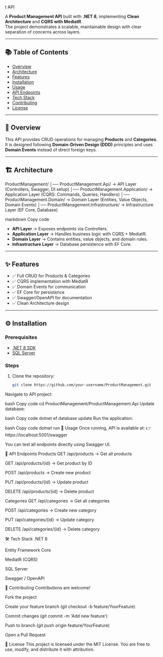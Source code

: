 t API

A **Product Management API** built with **.NET 8**, implementing **Clean Architecture** and **CQRS with MediatR**.  
The project demonstrates a scalable, maintainable design with clear separation of concerns across layers.

---

## 📚 Table of Contents
- [Overview](#-overview)
- [Architecture](#-architecture)
- [Features](#-features)
- [Installation](#-installation)
- [Usage](#-usage)
- [API Endpoints](#-api-endpoints)
- [Tech Stack](#-tech-stack)
- [Contributing](#-contributing)
- [License](#-license)

---

## 📌 Overview
This API provides CRUD operations for managing **Products** and **Categories**.  
It is designed following **Domain-Driven Design (DDD)** principles and uses **Domain Events** instead of direct foreign keys.

---

## 🏗 Architecture
ProductManagement/
│── ProductManagement.Api/ → API Layer (Controllers, Swagger, DI setup)
│── ProductManagement.Application/ → Application Layer (CQRS: Commands, Queries, Handlers)
│── ProductManagement.Domain/ → Domain Layer (Entities, Value Objects, Domain Events)
│── ProductManagement.Infrastructure/ → Infrastructure Layer (EF Core, Database)

markdown
Copy code

- **API Layer** → Exposes endpoints via Controllers.
- **Application Layer** → Handles business logic with CQRS + MediatR.
- **Domain Layer** → Contains entities, value objects, and domain rules.
- **Infrastructure Layer** → Database persistence with EF Core.

---

## ✨ Features
- ✅ Full CRUD for Products & Categories  
- ✅ CQRS implementation with MediatR  
- ✅ Domain Events for communication  
- ✅ EF Core for persistence  
- ✅ Swagger/OpenAPI for documentation  
- ✅ Clean Architecture design  

---

## ⚙️ Installation

### Prerequisites
- [.NET 8 SDK](https://dotnet.microsoft.com/download/dotnet/8.0)  
- [SQL Server](https://www.microsoft.com/en-us/sql-server/sql-server-downloads)  

### Steps
1. Clone the repository:
   ```bash
   git clone https://github.com/your-username/ProductManagement.git
Navigate to API project:

bash
Copy code
cd ProductManagement/ProductManagement.Api
Update database:

bash
Copy code
dotnet ef database update
Run the application:

bash
Copy code
dotnet run
🚀 Usage
Once running, API is available at:
👉 https://localhost:5001/swagger

You can test all endpoints directly using Swagger UI.

📖 API Endpoints
Products
GET /api/products → Get all products

GET /api/products/{id} → Get product by ID

POST /api/products → Create new product

PUT /api/products/{id} → Update product

DELETE /api/products/{id} → Delete product

Categories
GET /api/categories → Get all categories

POST /api/categories → Create new category

PUT /api/categories/{id} → Update category

DELETE /api/categories/{id} → Delete category

🛠 Tech Stack
.NET 8

Entity Framework Core

MediatR (CQRS)

SQL Server

Swagger / OpenAPI

🤝 Contributing
Contributions are welcome!

Fork the project

Create your feature branch (git checkout -b feature/YourFeature)

Commit changes (git commit -m 'Add new feature')

Push to branch (git push origin feature/YourFeature)

Open a Pull Request

📄 License
This project is licensed under the MIT License.
You are free to use, modify, and distribute it with attribution.

